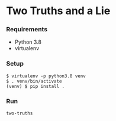 # Two Truths and a Lie

### Requirements
* Python 3.8
* virtualenv

### Setup
```
$ virtualenv -p python3.8 venv
$ . venv/bin/activate
(venv) $ pip install .
```

### Run
```
two-truths
```
